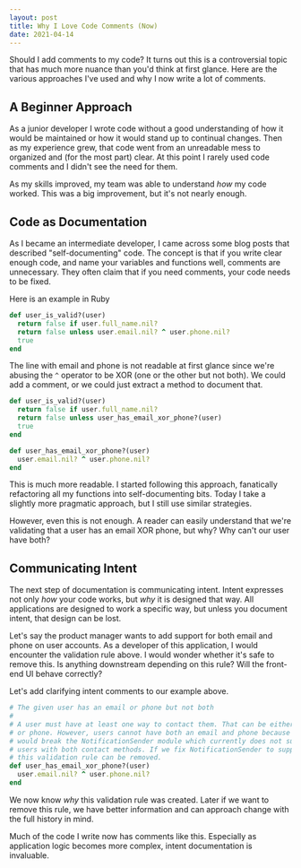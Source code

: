 ```yaml
---
layout: post
title: Why I Love Code Comments (Now)
date: 2021-04-14
---
```


Should I add comments to my code? It turns out this is a controversial topic
that has much more nuance than you'd think at first glance. Here are the various
approaches I've used and why I now write a lot of comments.

A Beginner Approach
---------------------

As a junior developer I wrote code without a good understanding of how it would
be maintained or how it would stand up to continual changes. Then as my
experience grew, that code went from an unreadable mess to organized and (for
the most part) clear. At this point I rarely used code comments and I didn't see
the need for them.

As my skills improved, my team was able to understand _how_ my code worked. This
was a big improvement, but it's not nearly enough.

Code as Documentation
-----------------------

As I became an intermediate developer, I came across some blog posts that
described "self-documenting" code. The concept is that if you write clear enough
code, and name your variables and functions well, comments are unnecessary. They
often claim that if you need comments, your code needs to be fixed.

Here is an example in Ruby

```ruby
def user_is_valid?(user)
  return false if user.full_name.nil?
  return false unless user.email.nil? ^ user.phone.nil?
  true
end
```

The line with email and phone is not readable at first glance since we're
abusing the `^` operator to be XOR (one or the other but not both). We could add
a comment, or we could just extract a method to document that.

```ruby
def user_is_valid?(user)
  return false if user.full_name.nil?
  return false unless user_has_email_xor_phone?(user)
  true
end

def user_has_email_xor_phone?(user)
  user.email.nil? ^ user.phone.nil?
end
```

This is much more readable. I started following this approach, fanatically
refactoring all my functions into self-documenting bits. Today I take a slightly
more pragmatic approach, but I still use similar strategies.

However, even this is not enough. A reader can easily understand that we're
validating that a user has an email XOR phone, but why? Why can't our user have
both?

Communicating Intent
----------------------

The next step of documentation is communicating intent. Intent expresses not
only _how_ your code works, but _why_ it is designed that way. All applications
are designed to work a specific way, but unless you document intent, that design
can be lost.

Let's say the product manager wants to add support for both email and phone on
user accounts. As a developer of this application, I would encounter the
validation rule above. I would wonder whether it's safe to remove this. Is
anything downstream depending on this rule? Will the front-end UI behave
correctly?

Let's add clarifying intent comments to our example above.

```ruby
# The given user has an email or phone but not both
#
# A user must have at least one way to contact them. That can be either email
# or phone. However, users cannot have both an email and phone because that
# would break the NotificationSender module which currently does not support
# users with both contact methods. If we fix NotificationSender to support both,
# this validation rule can be removed.
def user_has_email_xor_phone?(user)
  user.email.nil? ^ user.phone.nil?
end
```

We now know _why_ this validation rule was created. Later if we want to remove
this rule, we have better information and can approach change with the full
history in mind.

Much of the code I write now has comments like this. Especially as application
logic becomes more complex, intent documentation is invaluable.
